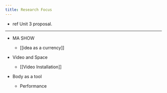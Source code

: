 ```yaml
---
title: Research Focus
---
```


- ref Unit 3 proposal. 

- ---

- MA SHOW
	 - [[idea as a currency]] 

- Video and Space
	 - [[Video Installation]]

- Body as a tool
	 - Performance
